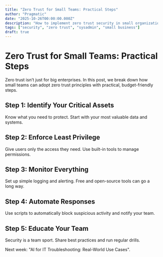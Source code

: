 ```yaml
---
title: "Zero Trust for Small Teams: Practical Steps"
author: "Pragmatic"
date: "2025-10-26T00:00:00.000Z"
description: "How to implement zero trust security in small organizations without breaking the bank."
tags: ["security", "zero trust", "sysadmin", "small business"]
draft: true
---
```


# Zero Trust for Small Teams: Practical Steps

Zero trust isn’t just for big enterprises. In this post, we break down how small teams can adopt zero trust principles with practical, budget-friendly steps.

## Step 1: Identify Your Critical Assets
Know what you need to protect. Start with your most valuable data and systems.

## Step 2: Enforce Least Privilege
Give users only the access they need. Use built-in tools to manage permissions.

## Step 3: Monitor Everything
Set up simple logging and alerting. Free and open-source tools can go a long way.

## Step 4: Automate Responses
Use scripts to automatically block suspicious activity and notify your team.

## Step 5: Educate Your Team
Security is a team sport. Share best practices and run regular drills.

Next week: "AI for IT Troubleshooting: Real-World Use Cases".